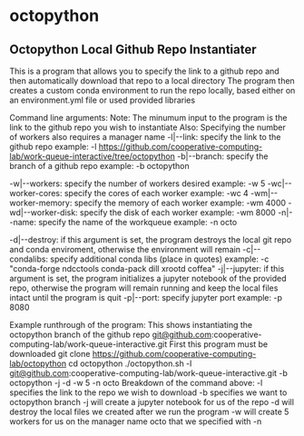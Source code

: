 # octopython
Octopython Local Github Repo Instantiater
----------------------------------------
This is a program that allows you to specify the link to a github repo and then automatically download that repo to a local directory
The program then creates a custom conda environment to run the repo locally, based either on an environment.yml file or used provided libraries

Command line arguments:
Note: The minumum input to the program is the link to the github repo you wish to instantiate
Also: Specifying the number of workers also requires a manager name
-l|--link: specify the link to the github repo
example: -l https://github.com/cooperative-computing-lab/work-queue-interactive/tree/octopython
-b|--branch: specify the branch of a github repo
example: -b octopython

-w|--workers: specify the number of workers desired
example: -w 5
-wc|--worker-cores: specify the cores of each worker
example: -wc 4
-wm|--worker-memory: specify the memory of each worker
example: -wm 4000
-wd|--worker-disk: specify the disk of each worker
example: -wm 8000
-n|--name: specify the name of the workqueue
example: -n octo

-d|--destroy: if this argument is set, the program destroys the local git repo and conda enviroment, otherwise the environment will remain
-c|--condalibs: specify additional conda libs (place in quotes)
example: -c "conda-forge ndcctools conda-pack dill xrootd coffea"
-j|--jupyter: if this argument is set, the program initializes a jupyter notebook of the provided repo, otherwise the program will remain running and keep the local files intact until the program is quit
-p|--port: specify jupyter port
example: -p 8080

Example runthrough of the program:
This shows instantiating the octopython branch of the github repo git@github.com:cooperative-computing-lab/work-queue-interactive.git
First this program must be downloaded
git clone https://github.com/cooperative-computing-lab/octopython
cd octopython
./octopython.sh -l git@github.com:cooperative-computing-lab/work-queue-interactive.git -b octopython -j -d -w 5 -n octo
Breakdown of the command above:
-l specifies the link to the repo we wish to download
-b specifies we want to octopython branch
-j will create a jupyter notebook for us of the repo
-d will destroy the local files we created after we run the program
-w will create 5 workers for us on the manager name octo that we specified with -n